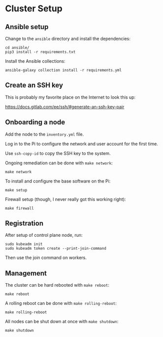 # Cluster Setup

## Ansible setup

Change to the `ansible` directory and install the dependencies:

```
cd ansible/
pip3 install -r requirements.txt
```

Install the Ansible collections:

```
ansible-galaxy collection install -r requirements.yml
```

## Create an SSH key

This is probably my favorite place on the Internet to look this up:

<https://docs.gitlab.com/ee/ssh/#generate-an-ssh-key-pair>

## Onboarding a node

Add the node to the `inventory.yml` file.

Log in to the Pi to configure the network and user account for the first time.

Use `ssh-copy-id` to copy the SSH key to the system.

Ongoing remediation can be done with `make network`:

```
make network
```

To install and configure the base software on the Pi:

```
make setup
```

Firewall setup (though, I never really got this working right):

```
make firewall
```

## Registration

After setup of control plane node, run:

```
sudo kubeadm init
sudo kubeadm token create --print-join-command
```

Then use the join command on workers.

## Management

The cluster can be hard rebooted with `make reboot`:

```
make reboot
```

A rolling reboot can be done with `make rolling-reboot`:

```
make rolling-reboot
```

All nodes can be shut down at once with `make shutdown`:

```
make shutdown
```
